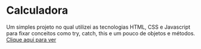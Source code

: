 # Calculadora
Um simples projeto no qual utilizei as tecnologias HTML, CSS e Javascript para fixar conceitos como try, catch, this e um pouco de objetos e métodos.
</br>
<a href="https://vitordxd.github.io/Calculadora/"> Clique aqui para ver </a>
